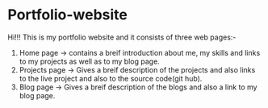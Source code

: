 # Portfolio-website
Hi!!! This is my portfolio website and it consists of three web pages:-
1. Home page -> contains a breif introduction about me, my skills and links to my projects as well as to my blog page.
2. Projects page -> Gives a breif description of the projects and also links to the live project and also to the source code(git hub).
3. Blog page -> Gives a breif description of the blogs and also a link to my blog page.
